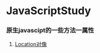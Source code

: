 # JavaScriptStudy

### 原生javascipt的一些方法一属性

1. [Location对像](https://github.com/bailin240/JavaScriptStudy/blob/master/LearningRecord/Location%E5%AF%B9%E8%B1%A1.md)
